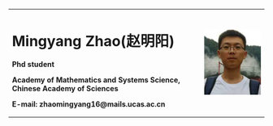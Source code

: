 <table border="0">
  <tr>
    <td width="75%">
      <h1>Mingyang Zhao(赵明阳)</h1>
      <p><b>Phd student</b></p>
      <p><b>Academy of Mathematics and Systems Science, Chinese Academy of Sciences</b></p>
      <p><b>E-mail: zhaomingyang16@mails.ucas.ac.cn</b></p>
    </td>
    <td width="25%">
      <img src="/myzhao.png" width="100%">     
    </td>
  </tr>
</table>
